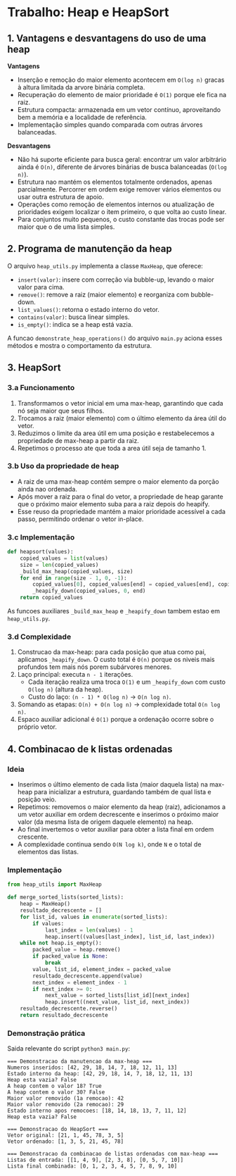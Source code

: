 # Trabalho: Heap e HeapSort

## 1. Vantagens e desvantagens do uso de uma heap

**Vantagens**
- Inserção e remoção do maior elemento acontecem em `O(log n)` gracas à altura limitada da arvore binária completa.
- Recuperação do elemento de maior prioridade é `O(1)` porque ele fica na raiz.
- Estrutura compacta: armazenada em um vetor contínuo, aproveitando bem a memória e a localidade de referência.
- Implementação simples quando comparada com outras árvores balanceadas.

**Desvantagens**
- Não há suporte eficiente para busca geral: encontrar um valor arbitrário ainda é `O(n)`, diferente de árvores binárias de busca balanceadas (`O(log n)`).
- Estrutura nao mantém os elementos totalmente ordenados, apenas parcialmente. Percorrer em ordem exige remover vários elementos ou usar outra estrutura de apoio.
- Operações como remoção de elementos internos ou atualização de prioridades exigem localizar o item primeiro, o que volta ao custo linear.
- Para conjuntos muito pequenos, o custo constante das trocas pode ser maior que o de uma lista simples.

## 2. Programa de manutenção da heap

O arquivo `heap_utils.py` implementa a classe `MaxHeap`, que oferece:
- `insert(valor)`: insere com correção via bubble-up, levando o maior valor para cima.
- `remove()`: remove a raiz (maior elemento) e reorganiza com bubble-down.
- `list_values()`: retorna o estado interno do vetor.
- `contains(valor)`: busca linear simples.
- `is_empty()`: indica se a heap está vazia.

A funcao `demonstrate_heap_operations()` do arquivo `main.py` aciona esses métodos e mostra o comportamento da estrutura.

## 3. HeapSort

### 3.a Funcionamento
1. Transformamos o vetor inicial em uma max-heap, garantindo que cada nó seja maior que seus filhos.
2. Trocamos a raiz (maior elemento) com o último elemento da área útil do vetor.
3. Reduzimos o limite da area útil em uma posição e restabelecemos a propriedade de max-heap a partir da raiz.
4. Repetimos o processo ate que toda a area útil seja de tamanho 1.

### 3.b Uso da propriedade de heap
- A raiz de uma max-heap contém sempre o maior elemento da porção ainda nao ordenada.
- Após mover a raiz para o final do vetor, a propriedade de heap garante que o próximo maior elemento suba para a raiz depois do heapify.
- Esse reuso da propriedade mantém a maior prioridade acessível a cada passo, permitindo ordenar o vetor in-place.

### 3.c Implementação

```python
def heapsort(values):
    copied_values = list(values)
    size = len(copied_values)
    _build_max_heap(copied_values, size)
    for end in range(size - 1, 0, -1):
        copied_values[0], copied_values[end] = copied_values[end], copied_values[0]
        _heapify_down(copied_values, 0, end)
    return copied_values
```

As funcoes auxiliares `_build_max_heap` e `_heapify_down` tambem estao em `heap_utils.py`.

### 3.d Complexidade

1. Construcao da max-heap: para cada posição que atua como pai, aplicamos `_heapify_down`. O custo total é `O(n)` porque os niveis mais profundos tem mais nós porem subárvores menores.
2. Laço principal: executa `n - 1` iterações.
   - Cada iteração realiza uma troca `O(1)` e um `_heapify_down` com custo `O(log n)` (altura da heap).
   - Custo do laço: `(n - 1) * O(log n)` -> `O(n log n)`.
3. Somando as etapas: `O(n) + O(n log n)` -> complexidade total `O(n log n)`.
4. Espaco auxiliar adicional é `O(1)` porque a ordenação ocorre sobre o próprio vetor.

## 4. Combinacao de k listas ordenadas

### Ideia
- Inserimos o último elemento de cada lista (maior daquela lista) na max-heap para inicializar a estrutura, guardando também de qual lista e posição veio.
- Repetimos: removemos o maior elemento da heap (raiz), adicionamos a um vetor auxiliar em ordem decrescente e inserimos o próximo maior valor (da mesma lista de origem daquele elemento) na heap.
- Ao final invertemos o vetor auxiliar para obter a lista final em ordem crescente.
- A complexidade continua sendo `O(N log k)`, onde `N` e o total de elementos das listas.

### Implementação

```python
from heap_utils import MaxHeap

def merge_sorted_lists(sorted_lists):
    heap = MaxHeap()
    resultado_decrescente = []
    for list_id, values in enumerate(sorted_lists):
        if values:
            last_index = len(values) - 1
            heap.insert((values[last_index], list_id, last_index))
    while not heap.is_empty():
        packed_value = heap.remove()
        if packed_value is None:
            break
        value, list_id, element_index = packed_value
        resultado_decrescente.append(value)
        next_index = element_index - 1
        if next_index >= 0:
            next_value = sorted_lists[list_id][next_index]
            heap.insert((next_value, list_id, next_index))
    resultado_decrescente.reverse()
    return resultado_decrescente
```

### Demonstração prática

Saida relevante do script `python3 main.py`:

```
=== Demonstracao da manutencao da max-heap ===
Numeros inseridos: [42, 29, 18, 14, 7, 18, 12, 11, 13]
Estado interno da heap: [42, 29, 18, 14, 7, 18, 12, 11, 13]
Heap esta vazia? False
A heap contem o valor 18? True
A heap contem o valor 30? False
Maior valor removido (1a remocao): 42
Maior valor removido (2a remocao): 29
Estado interno apos remocoes: [18, 14, 18, 13, 7, 11, 12]
Heap esta vazia? False

=== Demonstracao do HeapSort ===
Vetor original: [21, 1, 45, 78, 3, 5]
Vetor ordenado: [1, 3, 5, 21, 45, 78]

=== Demonstracao da combinacao de listas ordenadas com max-heap ===
Listas de entrada: [[1, 4, 9], [2, 3, 8], [0, 5, 7, 10]]
Lista final combinada: [0, 1, 2, 3, 4, 5, 7, 8, 9, 10]
```
